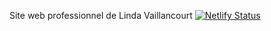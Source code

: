 Site web professionnel de Linda Vaillancourt
[![Netlify Status](https://api.netlify.com/api/v1/badges/c1cfed39-6868-4dfd-b266-e284f114e260/deploy-status)](https://app.netlify.com/sites/heuristic-booth-45d609/deploys)
